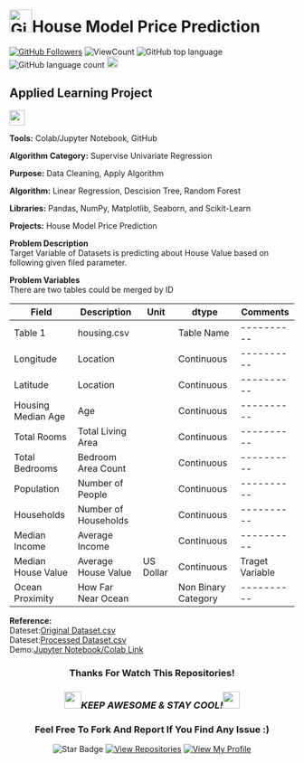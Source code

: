 # <a href="https://github.com/bdfd"><img height=40 src="https://cdn.jsdelivr.net/gh/bdfd/Personal_Image_Repo/4.Stamp/BDFD_Stamp.png" alt="GitHub Followers" /></a>House Model Price Prediction

<a href="https://github.com/bdfd"><img src="https://img.shields.io/github/followers/bdfd?label=Follow%20Me&logo=github" alt="GitHub Followers" /></a>
![ViewCount](https://views.whatilearened.today/views/github/bdfd/Project_02-House_Model_Price_Prediction.svg?cache=remove)
![GitHub top language](https://img.shields.io/github/languages/top/bdfd/Project_02-House_Model_Price_Prediction?style=flat)
![GitHub language count](https://img.shields.io/github/languages/count/bdfd/Project_02-House_Model_Price_Prediction?style=flat)
<img height=20 src="https://cdn.jsdelivr.net/gh/bdfd/Personal_Image_Repo/7.Color-Icon/Status/Finish.svg" alt="bdfd" />

## Applied Learning Project

<img height="27" src="https://img.shields.io/badge/Prediction using Supervised ML -Level  Intermediate-blue.svg?&style=for-the-badge&logo=TheSparksFoundation&logoColor=red" />

**Tools:** Colab/Jupyter Notebook, GitHub

**Algorithm Category:** Supervise Univariate Regression

**Purpose:** Data Cleaning, Apply Algorithm

**Algorithm:** Linear Regression, Descision Tree, Random Forest

**Libraries:** Pandas, NumPy, Matplotlib, Seaborn, and Scikit-Learn

**Projects:** House Model Price Prediction

**Problem Description**  
Target Variable of Datasets is predicting about House Value based on following given filed parameter.

**Problem Variables**  
There are two tables could be merged by ID

| Field              | Description          | Unit      | dtype               | Comments        |
| ------------------ | -------------------- | --------- | ------------------- | --------------- |
| Table 1            | housing.csv          |           | Table Name          | ----------      |
| Longitude          | Location             |           | Continuous          | ----------      |
| Latitude           | Location             |           | Continuous          | ----------      |
| Housing Median Age | Age                  |           | Continuous          | ----------      |
| Total Rooms        | Total Living Area    |           | Continuous          | ----------      |
| Total Bedrooms     | Bedroom Area Count   |           | Continuous          | ----------      |
| Population         | Number of People     |           | Continuous          | ----------      |
| Households         | Number of Households |           | Continuous          | ----------      |
| Median Income      | Average Income       |           | Continuous          | ----------      |
| Median House Value | Average House Value  | US Dollar | Continuous          | Traget Variable |
| Ocean Proximity    | How Far Near Ocean   |           | Non Binary Category | ----------      |

**Reference:**  
Dateset:<a href="https://raw.githubusercontent.com/bdfd/Project_02-House_Model_Price_Prediction/main/dataset/housing.csv">Original Dataset.csv</a>  
Dateset:<a href="https://raw.githubusercontent.com/bdfd/Project_02-House_Model_Price_Prediction/main/display%20demo/processed%20dataset.csv">Processed Dataset.csv</a>  
Demo:<a href="https://github.com/bdfd/Project_02-House_Model_Price_Prediction/blob/main/House_Model_Price_Prediction.ipynb">Jupyter Notebook/Colab Link</a>
<br>

<div align="center">

### Thanks For Watch This Repositories!

### <img src="https://media.giphy.com/media/WUlplcMpOCEmTGBtBW/giphy.gif" width="30"><i>KEEP AWESOME & STAY COOL!</i><img src="https://media.giphy.com/media/WUlplcMpOCEmTGBtBW/giphy.gif" width="30">

### Feel Free To Fork And Report If You Find Any Issue :)

![Star Badge](https://img.shields.io/static/v1?label=%F0%9F%8C%9F&message=If%20Useful&style=style=flat&color=BC4E99)
[![View Repositories](https://img.shields.io/badge/View-My_Repositories-blue?logo=GitHub)](https://github.com/bdfd?tab=repositories)
[![View My Profile](https://img.shields.io/badge/View-My_Profile-green?logo=GitHub)](https://github.com/bdfd)

</div>
